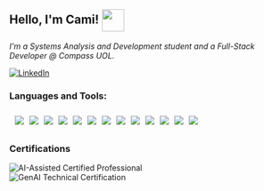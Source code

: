 <h2>Hello, I'm Cami! <img align="center" src="https://static.vecteezy.com/system/resources/thumbnails/045/385/633/small/cartoon-happy-cat-wearing-space-suit-free-png.png" width="40px"></h2>
<p><em>I'm a Systems Analysis and Development student and a Full-Stack Developer @ Compass UOL.</em></p>

[![LinkedIn](https://img.shields.io/badge/LinkedIn-FFC0CB?style=for-the-badge&logo=linkedin&logoColor=white)](https://www.linkedin.com/in/camilazucchi/)

### Languages and Tools:
<div style="display: flex; overflow-x: auto; gap: 10px; padding: 10px; scrollbar-width: none;">
  <img src="https://img.shields.io/badge/HTML5-FFC0CB?style=for-the-badge&logo=html5&logoColor=white" />
  <img src="https://img.shields.io/badge/CSS3-FFC0CB?style=for-the-badge&logo=css3&logoColor=white" />
  <img src="https://img.shields.io/badge/JavaScript-FFC0CB?style=for-the-badge&logo=javascript&logoColor=black" />
  <img src="https://img.shields.io/badge/TypeScript-FFC0CB?style=for-the-badge&logo=typescript&logoColor=white" />
  <img src="https://img.shields.io/badge/Java-FFC0CB?style=for-the-badge&logo=java&logoColor=white" />
  <img src="https://img.shields.io/badge/Spring_Boot-FFC0CB?style=for-the-badge&logo=spring-boot&logoColor=white" />
  <img src="https://img.shields.io/badge/Git-FFC0CB?style=for-the-badge&logo=git&logoColor=white" />
  <img src="https://img.shields.io/badge/GitHub-FFC0CB?style=for-the-badge&logo=github&logoColor=white" />
  <img src="https://img.shields.io/badge/SQL-FFC0CB?style=for-the-badge&logo=postgresql&logoColor=white" />
  <img src="https://img.shields.io/badge/NoSQL-FFC0CB?style=for-the-badge&logo=mongodb&logoColor=white" />
  <img src="https://img.shields.io/badge/Postman-FFC0CB?style=for-the-badge&logo=postman&logoColor=white" />
  <img src="https://img.shields.io/badge/React-FFC0CB?style=for-the-badge&logo=react&logoColor=white" />
  <img src="https://img.shields.io/badge/Node.js-FFC0CB?style=for-the-badge&logo=nodedotjs&logoColor=white" />
</div>

### Certifications
![AI-Assisted Certified Professional](https://img.shields.io/badge/AI%20Assisted%20Certified%20Professional-FFC0CB?style=for-the-badge&logo=certificate&logoColor=white)  
![GenAI Technical Certification](https://img.shields.io/badge/GenAI%20Technical%20Certification-FFC0CB?style=for-the-badge&logo=certificate&logoColor=white)


